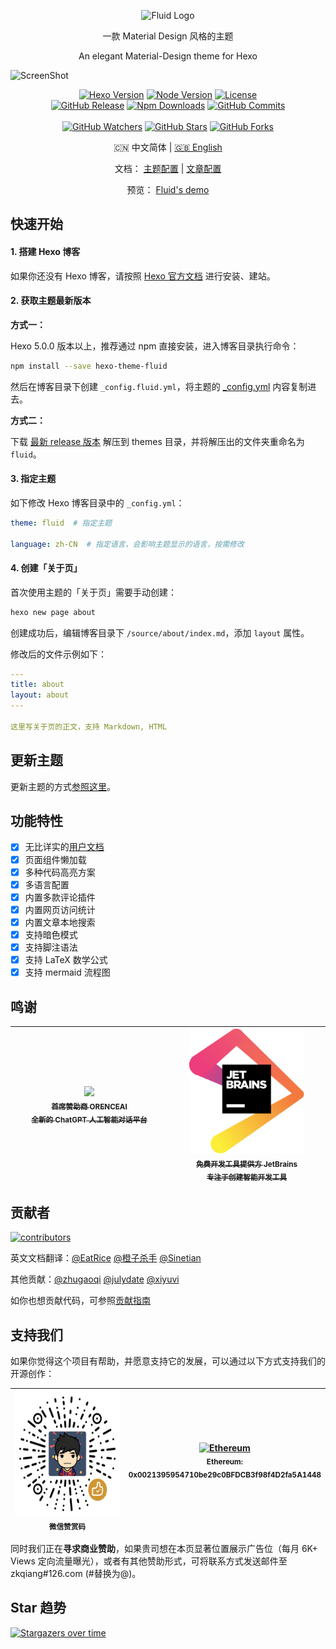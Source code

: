<p align="center">
  <img alt="Fluid Logo" src="https://avatars2.githubusercontent.com/t/3419353?s=280&v=4" width="128">
</p>

<p align="center">一款 Material Design 风格的主题</p>
<p align="center">An elegant Material-Design theme for Hexo</p>

![ScreenShot](https://cdn.jsdelivr.net/gh/fluid-dev/static@master/hexo-theme-fluid/screenshots/index.png)

<p align="center">
  <a title="Hexo Version" target="_blank" href="https://hexo.io/zh-cn/"><img alt="Hexo Version" src="https://img.shields.io/badge/Hexo-%3E%3D%205.0-orange?style=flat"></a>
  <a title="Node Version" target="_blank" href="https://nodejs.org/zh-cn/"><img alt="Node Version" src="https://img.shields.io/badge/Node-%3E%3D%2010.13.0-yellowgreen?style=flat"></a>
  <a title="License" target="_blank" href="https://github.com/fluid-dev/hexo-theme-fluid/blob/master/LICENSE"><img alt="License" src="https://img.shields.io/github/license/fluid-dev/hexo-theme-fluid.svg?style=flat"></a>
  <br>
  <a title="GitHub Release" target="_blank" href="https://github.com/fluid-dev/hexo-theme-fluid/releases"><img alt="GitHub Release" src="https://img.shields.io/github/v/release/fluid-dev/hexo-theme-fluid?style=flat"></a>
  <a title="Npm Downloads" target="_blank" href="https://www.npmjs.com/package/hexo-theme-fluid"><img alt="Npm Downloads" src="https://img.shields.io/npm/dt/hexo-theme-fluid?color=red&label=npm"></a>
  <a title="GitHub Commits" target="_blank" href="https://github.com/fluid-dev/hexo-theme-fluid/commits/master"><img alt="GitHub Commits" src="https://img.shields.io/github/commit-activity/m/fluid-dev/hexo-theme-fluid.svg?style=flat&color=brightgreen&label=commits"></a>
  <br><br>
  <a title="GitHub Watchers" target="_blank" href="https://github.com/fluid-dev/hexo-theme-fluid/watchers"><img alt="GitHub Watchers" src="https://img.shields.io/github/watchers/fluid-dev/hexo-theme-fluid.svg?label=Watchers&style=social"></a>  
  <a title="GitHub Stars" target="_blank" href="https://github.com/fluid-dev/hexo-theme-fluid/stargazers"><img alt="GitHub Stars" src="https://img.shields.io/github/stars/fluid-dev/hexo-theme-fluid.svg?label=Stars&style=social"></a>  
  <a title="GitHub Forks" target="_blank" href="https://github.com/fluid-dev/hexo-theme-fluid/network/members"><img alt="GitHub Forks" src="https://img.shields.io/github/forks/fluid-dev/hexo-theme-fluid.svg?label=Forks&style=social"></a>  
</p>

<p align="center">🇨🇳 中文简体  |  <a title="English" href="README_en.md">🇬🇧 English</a></p>

<p align="center">
  <span>文档：</span>
  <a href="https://hexo.fluid-dev.com/docs/guide/">主题配置</a> | 
  <a href="https://hexo.io/zh-cn/docs/front-matter">文章配置</a>
</p>

<p align="center">
  <span>预览：</span>
  <a href="https://cellargalaxy.github.io/hexo-theme-fluid/">Fluid's demo</a>
</p>

## 快速开始

#### 1. 搭建 Hexo 博客

如果你还没有 Hexo 博客，请按照 [Hexo 官方文档](https://hexo.io/zh-cn/docs/) 进行安装、建站。

#### 2. 获取主题最新版本

**方式一：**

Hexo 5.0.0 版本以上，推荐通过 npm 直接安装，进入博客目录执行命令：

```sh
npm install --save hexo-theme-fluid
```

然后在博客目录下创建 `_config.fluid.yml`，将主题的 [_config.yml](https://github.com/fluid-dev/hexo-theme-fluid/blob/master/_config.yml) 内容复制进去。

**方式二：**

下载 [最新 release 版本](https://github.com/fluid-dev/hexo-theme-fluid/releases) 解压到 themes 目录，并将解压出的文件夹重命名为 `fluid`。

#### 3. 指定主题

如下修改 Hexo 博客目录中的 `_config.yml`：

```yaml
theme: fluid  # 指定主题

language: zh-CN  # 指定语言，会影响主题显示的语言，按需修改
```

#### 4. 创建「关于页」

首次使用主题的「关于页」需要手动创建：

```bash
hexo new page about
```

创建成功后，编辑博客目录下 `/source/about/index.md`，添加 `layout` 属性。

修改后的文件示例如下：

```yaml
---
title: about
layout: about
---

这里写关于页的正文，支持 Markdown, HTML
```

## 更新主题

更新主题的方式[参照这里](https://hexo.fluid-dev.com/docs/start/#更新主题)。

## 功能特性

- [x] 无比详实的[用户文档](https://hexo.fluid-dev.com/docs/)
- [x] 页面组件懒加载
- [x] 多种代码高亮方案
- [x] 多语言配置
- [x] 内置多款评论插件
- [x] 内置网页访问统计
- [x] 内置文章本地搜索
- [x] 支持暗色模式
- [x] 支持脚注语法
- [x] 支持 LaTeX 数学公式
- [x] 支持 mermaid 流程图

## 鸣谢

<table>
  <thead>
    <tr>
      <th align="center" style="width: 240px;">
        <a href="https://flowus.cn/share/eebf2144-8db7-4d68-b31e-bc2c116871de">
          <img src="https://github-production-user-asset-6210df.s3.amazonaws.com/32983588/243899272-092eeb46-9172-4c10-9e72-53561ff37a00.png" height="200px"><br>
          <sub>首席赞助商 ORENCEAI</sub><br>
          <sub>全新的 ChatGPT 人工智能对话平台</sub>
        </a>
      </th>
      <th align="center" style="width: 240px;">
        <a href="https://www.jetbrains.com/?from=hexo-theme-fluid">
          <img src="https://raw.githubusercontent.com/fluid-dev/static/690616966f34a58d66aa15ac7b550dd7bbc03967/hexo-theme-fluid/jetbrains.svg" height="200px"><br>
          <sub>免费开发工具提供方 JetBrains</sub><br>
          <sub>专注于创建智能开发工具</sub>
        </a>
      </th>
    </tr>
  </thead>
</table>

## 贡献者

[![contributors](https://opencollective.com/hexo-theme-fluid/contributors.svg?width=890&button=false)](https://github.com/fluid-dev/hexo-theme-fluid/graphs/contributors)

英文文档翻译：[@EatRice](https://eatrice.top/) [@橙子杀手](https://ruru.eatrice.top) [@Sinetian](https://sinetian.github.io/)

其他贡献：[@zhugaoqi](https://github.com/zhugaoqi) [@julydate](https://github.com/julydate) [@xiyuvi](https://xiyu.pro/)

如你也想贡献代码，可参照[贡献指南](https://hexo.fluid-dev.com/docs/contribute/)

## 支持我们

如果你觉得这个项目有帮助，并愿意支持它的发展，可以通过以下方式支持我们的开源创作：

<table>
  <thead>
    <tr>
      <th align="center" width="240">
        <div>
          <img src="https://github.com/fluid-dev/static/blob/master/hexo-theme-fluid/sponsor.png?s=200&v=4" height="200px" alt="微信赞赏码"><br>
          <sub>微信赞赏码</sub>
        </div>
      </th>
      <th align="center" width="240">
        <div>
          <a href="https://etherscan.io/address/0x0021395954710be29c0BFDCB3f98f4D2fa5A1448">
            <img src="https://avatars.githubusercontent.com/u/6250754?s=200&v=4" height="200px" alt="Ethereum">
          </a>
          <br>
          <sub>Ethereum: 0x0021395954710be29c0BFDCB3f98f4D2fa5A1448</sub>
        </div>
      </th>
    </tr>
  </thead>
</table>

同时我们正在**寻求商业赞助**，如果贵司想在本页显著位置展示广告位（每月 6K+ Views 定向流量曝光），或者有其他赞助形式，可将联系方式发送邮件至 zkqiang#126.com (#替换为@)。

## Star 趋势

[![Stargazers over time](https://starchart.cc/fluid-dev/hexo-theme-fluid.svg)](https://starchart.cc/fluid-dev/hexo-theme-fluid)
